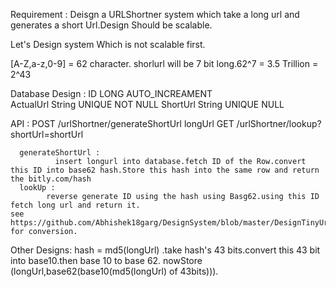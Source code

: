 Requirement :
              Deisgn a URLShortner system which take a long url and generates a short Url.Design Should be scalable.
              
              
Let's Design system Which is not scalable first.

[A-Z,a-z,0-9]  = 62 character.
shorlurl will be 7 bit long.62^7 = 3.5 Trillion = 2^43

              
Database Design :
        ID                  LONG        AUTO_INCREAMENT                     
        ActualUrl           String      UNIQUE  NOT NULL
        ShortUrl            String       UNIQUE NULL
        
API  :
      POST  /urlShortner/generateShortUrl   longUrl
      GET    /urlShortner/lookup?shortUrl=shortUrl
      
      
      generateShortUrl :
              insert longurl into database.fetch ID of the Row.convert this ID into base62 hash.Store this hash into the same row and return the bitly.com/hash
      lookUp :
            reverse generate ID using the hash using Basg62.using this ID fetch long url and return it.
    see https://github.com/Abhishek18garg/DesignSystem/blob/master/DesignTinyUrl/ShortUrl.java    for conversion.
    
    
    
   Other Designs:
     hash = md5(longUrl)   .take hash's 43 bits.convert this 43 bit into base10.then base 10 to base 62.
      nowStore    (longUrl,base62(base10(md5(longUrl) of 43bits))).
 
  
        
        
              

